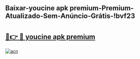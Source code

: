 
## Baixar-youcine apk premium-Premium-Atualizado-Sem-Anúncio-Grátis-!bvf23

# <h2><a href="https://andorid.site?title=youcine_apk_premium&ref=27">🔗👉 🔴 youcine apk premium</a></h2>

[![acn](https://github.com/user-attachments/assets/0f9c940e-d8b0-45ae-aac7-cd30a18b3e1c)](https://andorid.site?title=youcine_apk_premium&ref=27)

